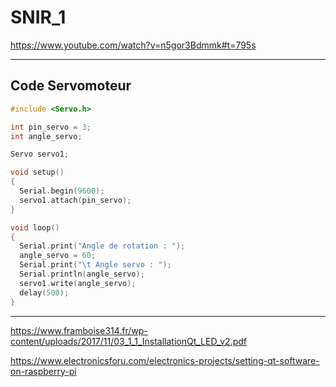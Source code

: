 # SNIR_1

https://www.youtube.com/watch?v=n5gor3Bdmmk#t=795s

---

## Code Servomoteur

```cpp
#include <Servo.h>

int pin_servo = 3;
int angle_servo;

Servo servo1;

void setup()
{
  Serial.begin(9600);
  servo1.attach(pin_servo);
}

void loop()
{
  Serial.print("Angle de rotation : ");
  angle_servo = 60;
  Serial.print("\t Angle servo : ");
  Serial.println(angle_servo);
  servo1.write(angle_servo);
  delay(500);
}
```


---

https://www.framboise314.fr/wp-content/uploads/2017/11/03_1_1_InstallationQt_LED_v2.pdf

https://www.electronicsforu.com/electronics-projects/setting-qt-software-on-raspberry-pi


